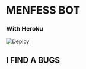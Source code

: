 # MENFESS BOT

### With Heroku
[![Deploy](https://www.herokucdn.com/deploy/button.svg)](https://www.heroku.com/deploy?template=https://github.com/ReyyNada/Bot-Telegram)


## I FIND A BUGS
